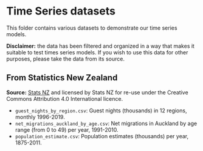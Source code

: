 # Time Series datasets

This folder contains various datasets to demonstrate our time series models.

**Disclaimer:** the data has been filtered and organized in a way that makes it suitable to test times series models. If you wish to use this data for other purposes, please take the data from its source.

## From Statistics New Zealand

**Source:** [Stats NZ](http://archive.stats.govt.nz/infoshare/) and licensed by Stats NZ for re-use under the Creative Commons Attribution 4.0 International licence.

- `guest_nights_by_region.csv`: Guest nights (thousands) in 12 regions, monthly 1996-2019.
- `net_migrations_auckland_by_age.csv`: Net migrations in Auckland by age range (from 0 to 49) per year, 1991-2010.
- `population_estimate.csv`: Population estimates (thousands) per year, 1875-2011.
